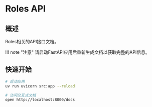 # Roles API

## 概述

Roles相关的API接口文档。

!!! note "注意"
    请启动FastAPI应用后重新生成文档以获取完整的API信息。

## 快速开始

```bash
# 启动应用
uv run uvicorn src:app --reload

# 访问交互式文档
open http://localhost:8000/docs
```
